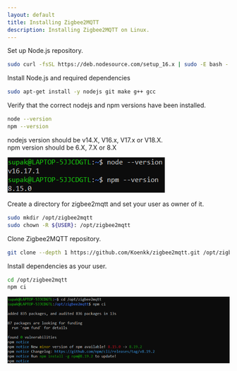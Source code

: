 ```yaml
---
layout: default
title: Installing Zigbee2MQTT
description: Installing Zigbee2MQTT on Linux.
---
```


Set up Node.js repository.
```sh
sudo curl -fsSL https://deb.nodesource.com/setup_16.x | sudo -E bash -
```

Install Node.js and required dependencies
```sh
sudo apt-get install -y nodejs git make g++ gcc
```

Verify that the correct nodejs and npm versions have been installed.
```sh
node --version
npm --version
```
nodejs version should be v14.X, V16.x, V17.x or V18.X. \
npm version should be 6.X, 7.X or 8.X

![Correct version example](/assets/images/CorrectVersionExample.png)

Create a directory for zigbee2mqtt and set your user as owner of it.
```sh
sudo mkdir /opt/zigbee2mqtt
sudo chown -R ${USER}: /opt/zigbee2mqtt
```

Clone Zigbee2MQTT repository.
```sh
git clone --depth 1 https://github.com/Koenkk/zigbee2mqtt.git /opt/zigbee2mqtt
```

Install dependencies as your user.
```sh
cd /opt/zigbee2mqtt
npm ci
```

![npm](/assets/images/npm.png)

